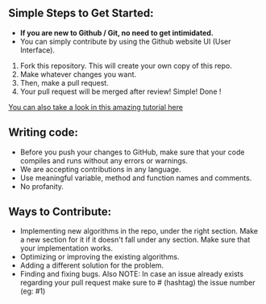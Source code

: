 ## Simple Steps to Get Started:

* **If you are new to Github / Git, no need to get intimidated.**
* You can simply contribute by using the Github website UI (User Interface).

1. Fork this repository. This will create your own copy of this repo.
2. Make whatever changes you want.
3. Then, make a pull request.
4. Your pull request will be merged after review! Simple! Done ! 

[You can also take a look in this amazing tutorial here](https://github.com/firstcontributions/first-contributions)

## Writing code:

* Before you push your changes to GitHub, make sure that your code compiles and runs without any errors or warnings. 
* We are accepting contributions in any language.
* Use meaningful variable, method and function names and comments.
* No profanity.

## Ways to Contribute:
* Implementing new algorithms in the repo, under the right section. Make a new section for it if it doesn't fall under any section. Make sure that your implementation works.
* Optimizing or improving the existing algorithms.
* Adding a different solution for the problem.
* Finding and fixing bugs.
Also NOTE: In case an issue already exists regarding your pull request make sure to # (hashtag) the issue number (eg: #1)
